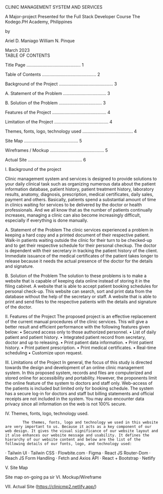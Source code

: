 CLINIC MANAGEMENT SYSTEM AND SERVICES
 
 
 
 
 
 
 
 
A Major-project Presented for the
Full Stack Developer
Course
The Kodego.PH Academy, Philippines
 
 
  
 
by
 
Ariel D. Maniago
William N. Pinque

March 2023  
TABLE OF CONTENTS

 
Title Page                                        	……………………………………..          	        	1
 
Table of Contents                           	……………………………………..                      	2
 
Background of the Project              	……………………………………..                      	3
 
A.	Statement of the Problem      	……………………………..                      	3
 
B. 	Solution of the Problem         	……………………………..                      	3
 
Features of the Project                    	……………………………………..                      	4
 
Limitation of the Project                 	……………………………………..                      	4
 
Themes, fonts, logo, technology used   …………………………………..                       	4
 
Site Map                  	                    	……………………………………..                      	5
 
Wireframes / Mockup                      	……………………………………..                      	5
 
Actual Site              	                    	……………………………………..                      	6
 
  
I. Background of the project
 
Clinic management system and services is designed to provide solutions to your daily clinical task such as organizing numerous data about the patient information database, patient history, patient treatment history, laboratory results, anatomy, diagnosis, prescription, medical certificates, daily sales, payment and others.
Basically, patients spend a substantial amount of time in clinics waiting for services to be delivered by the doctor or health professionals. And we all know that as the number of patients continually increases, managing a clinic can also become increasingly difficult, especially if everything is done manually.
 
A.	Statement of the Problem
The clinic services experienced a problem in keeping a hard copy and a printed document of their respective patient.
Walk-in patients waiting outside the clinic for their turn to be checked-up and to get their respective schedule for their personal checkup.
The doctor is dependent with their secretary in tracking the patient history of the client.
Immediate issuance of the medical certificates of the patient takes longer to release because it needs the actual presence of the doctor for the details and signature.
 
 B.     Solution of the Problem
The solution to these problems is to make a website that is capable of keeping data online instead of storing it in the filing cabinet.
A website that is able to accept patient booking schedules for personal check-up.
This website can search, sort and print data from the database without the help of the secretary or staff.
A website that is able to print and send files to the respective patients with the details and signature of the doctor.
 

II. Features of the Project
        	The proposed project is an effective replacement of the current manual procedures of the clinic services. This will give a better result and efficient performance with the following features given below:
•      Secured access only to those authorized personnel.
•      List of daily patient and patient history.
•      Integrated patient record from secretary, doctor and up to releasing.
•      Print patient data information.
•      Print patient history.
•      Print patient prescription.
•      Print medical certificates.
•      Real-time scheduling
•      Customize upon request.
 
III. Limitations of the Project
        	In general, the focus of this study is directed towards the design and development of an online clinic management system. 
In this proposed system, records and files are computerized and stored online for accessibility and portability.  However, the proponents limit the online feature of the system to doctors and staff only.  Web-access of the patients is included but limited only for booking schedule.  The system has a secure log-in for doctors and staff but billing statements and official receipts are not included in the system.
You may also encounter data privacy since all information on the web is not 100% secure.
 



IV. Themes, fonts, logo, technology used.
 
        	The themes, fonts, logo and technology we used in this website are very important to us. Because it acts as a key component of our web design. It gives the visual significance of our website layout and it also enhances our website message and usability. It defines the hierarchy of our website content and below are the list of the following details of our fonts, logo, and technology used:
·         Tailwin UI
·         Tailwin CSS
·         Flowbite.com
·         Figma
·         React JS Router-Dom
·         Reach JS Form Handling
·         Fetch and Axios API
·         React + Bootstrap
·         Netlify










V. Site Map
 
 
 
 
  
 
 
 
 
 
Site map on-going pa sir
 VI. Mockup/Wireframe 
 


 
VII. Actual Site (https://clinicmp2.netlify.app/)
 


